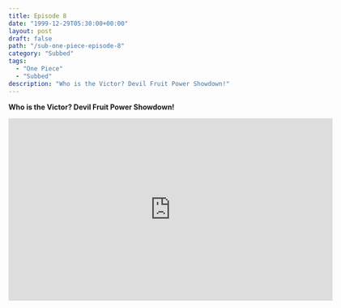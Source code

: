 ```yaml
---
title: Episode 8
date: "1999-12-29T05:30:00+00:00"
layout: post
draft: false
path: "/sub-one-piece-episode-8"
category: "Subbed"
tags:
  - "One Piece"
  - "Subbed"
description: "Who is the Victor? Devil Fruit Power Showdown!"
---
```


**Who is the Victor? Devil Fruit Power Showdown!**

<iframe width="640" height="360" src="https://www.fembed.com/v/7yow-3x8x9j" frameborder="0" marginwidth=0 marginheight=0 scrolling=no allowfullscreen></iframe>

